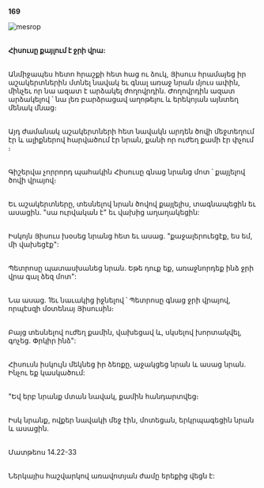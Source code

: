 **169**

![mesrop](https://volamar.ru/audio_video/foto/01/detbible/B354.BMP)

\
**Հիսուսը քայլում է ջրի վրա:**

\
Անմիջապես հետո հրաշքի հետ հաց ու ձուկ, Յիսուս հրամայեց իր աշակերտներին մտնել նավակ եւ գնալ առաջ նրան մյուս ափին, մինչեւ որ նա ազատ է արձակել ժողովրդին. Ժողովրդին ազատ արձակելով ՝ նա լեռ բարձրացավ աղոթելու և երեկոյան այնտեղ մենակ մնաց։

\
Այդ ժամանակ աշակերտների հետ նավակն արդեն ծովի մեջտեղում էր և ալիքներով հարվածում էր նրան, քանի որ ուժեղ քամի էր փչում ։

\
Գիշերվա չորրորդ պահակին Հիսուսը գնաց նրանց մոտ ՝ քայլելով ծովի վրայով։

\
Եւ աշակերտները, տեսնելով նրան ծովով քայլելիս, տագնապեցին եւ ասացին. "սա ուրվական է" եւ վախից աղաղակեցին:

\
Իսկոյն Յիսուս խօսեց նրանց հետ եւ ասաց. "քաջալերուեցէք, ես եմ, մի վախեցէք":

\
Պետրոսը պատասխանեց նրան. Եթե դուք եք, առաջնորդեք ինձ ջրի վրա գալ ձեզ մոտ":

\
Նա ասաց. 1եւ նաւակից իջնելով ՝ Պետրոսը գնաց ջրի վրայով, որպէսզի մօտենայ Յիսուսին։

\
Բայց տեսնելով ուժեղ քամին, վախեցավ և, սկսելով խորտակվել, գոչեց. Փրկիր ինձ":

\
Հիսուսն իսկույն մեկնեց իր ձեռքը, աջակցեց նրան և ասաց նրան. Ինչու եք կասկածում:

\
"Եվ երբ նրանք մտան նավակ, քամին հանդարտվեց։

\
Իսկ նրանք, ովքեր նավակի մեջ էին, մոտեցան, երկրպագեցին նրան և ասացին.

\
Մատթեոս 14.22-33

\
Ներկայիս հաշվարկով առավոտյան ժամը երեքից վեցն է:
